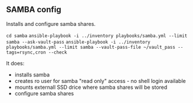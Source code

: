 ## SAMBA config
Installs and configure samba shares.

`cd samba`
`ansible-playbook -i ../inventory playbooks/samba.yml --limit samba --ask-vault-pass`
`ansible-playbook -i ../inventory playbooks/samba.yml --limit samba --vault-pass-file ~/vault_pass --tags=rsync,cron --check`

It does:
* installs samba
* creates ro user for samba "read only" access - no shell login available
* mounts externall SSD drice where samba shares will be stored
* configure samba shares
